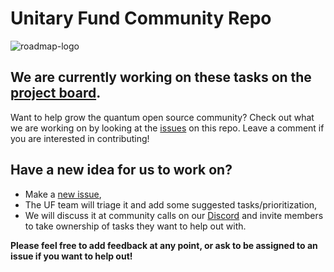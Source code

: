 # Unitary Fund Community Repo
![roadmap-logo](https://user-images.githubusercontent.com/6486256/119905300-d2a70b00-bf00-11eb-8b2b-cd128700f827.png)

## We are currently working on these tasks on the [project board](https://github.com/unitaryfund/community-roadmap/projects/1).

Want to help grow the quantum open source community? Check out what we are working on by looking at the [issues](https://github.com/unitaryfund/community-roadmap/issues) on this repo. Leave a comment if you are interested in contributing!

## Have a new idea for us to work on?
- Make a [new issue](https://github.com/unitaryfund/community-roadmap/issues/new/choose),
- The UF team will triage it and add some suggested tasks/prioritization,
- We will discuss it at community calls on our [Discord](http://discord.unitary.fund) and invite members to take ownership of tasks they want to help out with.

**Please feel free to add feedback at any point, or ask to be assigned to an issue if you want to help out!**
